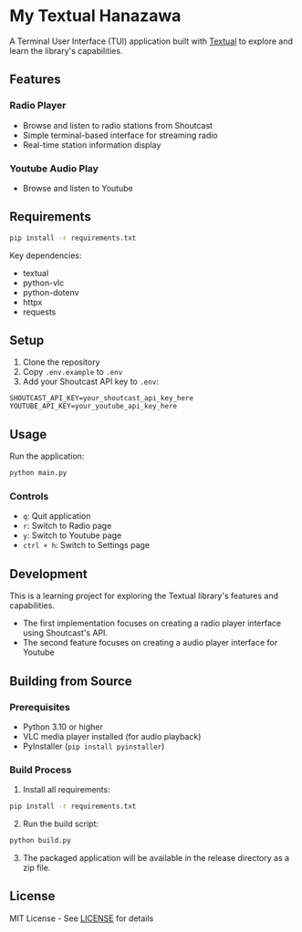 # My Textual Hanazawa

A Terminal User Interface (TUI) application built with [Textual](https://textual.textualize.io/) to explore and learn the library's capabilities.

## Features

### Radio Player
- Browse and listen to radio stations from Shoutcast
- Simple terminal-based interface for streaming radio
- Real-time station information display

### Youtube Audio Play
- Browse and listen to Youtube

## Requirements

```sh
pip install -r requirements.txt
```

Key dependencies:
- textual
- python-vlc
- python-dotenv
- httpx
- requests

## Setup

1. Clone the repository
2. Copy `.env.example` to `.env`
3. Add your Shoutcast API key to `.env`:
```
SHOUTCAST_API_KEY=your_shoutcast_api_key_here
YOUTUBE_API_KEY=your_youtube_api_key_here
```

## Usage

Run the application:

```sh
python main.py
```

### Controls
- `q`: Quit application
- `r`: Switch to Radio page
- `y`: Switch to Youtube page 
- `ctrl + h`: Switch to Settings page

## Development

This is a learning project for exploring the Textual library's features and capabilities. 
- The first implementation focuses on creating a radio player interface using Shoutcast's API.
- The second feature focuses on creating a audio player interface for Youtube

## Building from Source

### Prerequisites
- Python 3.10 or higher
- VLC media player installed (for audio playback)
- PyInstaller (`pip install pyinstaller`)

### Build Process

1. Install all requirements:
```sh
pip install -r requirements.txt
```
2. Run the build script:
```sh
python build.py
```
3. The packaged application will be available in the release directory as a zip file.

## License

MIT License - See [LICENSE](LICENSE) for details